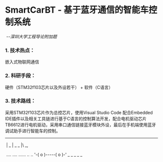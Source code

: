# **SmartCarBT - 基于蓝牙通信的智能车控制系统**

​									--*深圳大学工程导论附加题*

### 1. 技术热点：

嵌入式物联网通信

### 2. 科研手段：

硬件（STM32f103芯片以及外设若干） + 软件（C语言）

### 3. 技术路线：

采用STM32f103芯片作为总控芯片，使用Visual Studio Code 配合Embedded IDE插件以及相关工具链进行基于C语言的控制算法开发，配合电机驱动芯片TB6612进行电机驱动，采用串口通信链接蓝牙模块外设，最后在手机端使用蓝牙调试助手进行智能车的控制。

______
​												| _ |   _ _ |\  _,

​									.... ....  ...... .. .. '-( o )-----( o )-' _   _   _   _   _   

